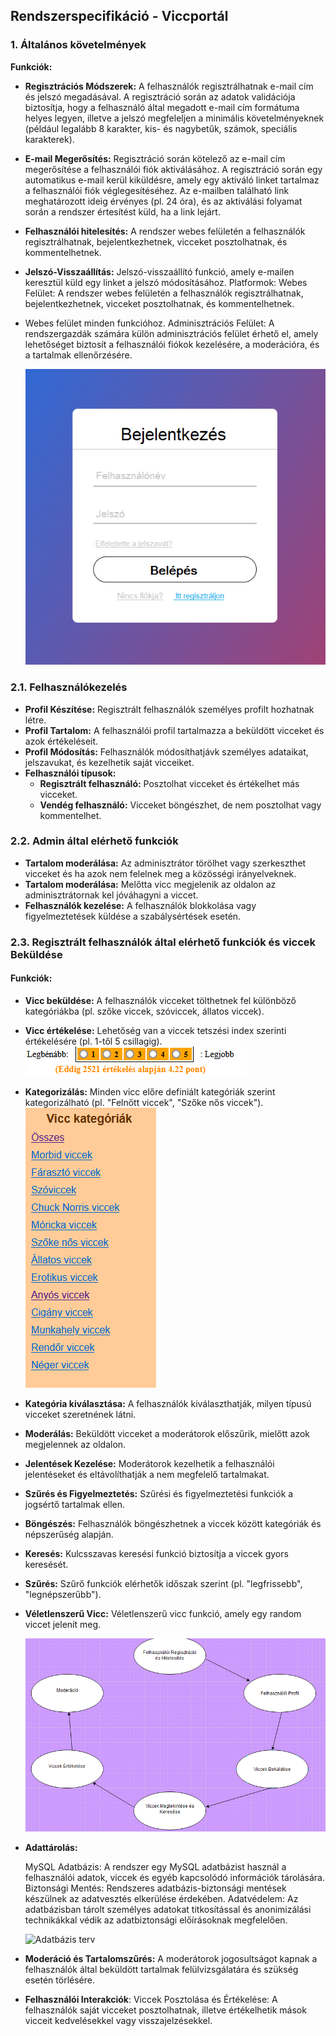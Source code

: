 ## Rendszerspecifikáció - Viccportál

### 1. **Általános követelmények**

**Funkciók:**

- **Regisztrációs Módszerek:** A felhasználók regisztrálhatnak e-mail cím és jelszó megadásával.
  A regisztráció során az adatok validációja biztosítja, hogy a felhasználó által megadott e-mail cím formátuma helyes legyen, illetve a jelszó megfeleljen a minimális követelményeknek (például legalább 8 karakter, kis- és nagybetűk, számok, speciális karakterek).

- **E-mail Megerősítés:** Regisztráció során kötelező az e-mail cím megerősítése a felhasználói fiók aktiválásához.
  A regisztráció során egy automatikus e-mail kerül kiküldésre, amely egy aktiváló linket tartalmaz a felhasználói fiók véglegesítéséhez.
  Az e-mailben található link meghatározott ideig érvényes (pl. 24 óra), és az aktiválási folyamat során a rendszer értesítést küld, ha a link lejárt.

- **Felhasználói hitelesítés:** A rendszer webes felületén a felhasználók regisztrálhatnak, bejelentkezhetnek, vicceket posztolhatnak, és kommentelhetnek.
- **Jelszó-Visszaállítás:** Jelszó-visszaállító funkció, amely e-mailen keresztül küld egy linket a jelszó módosításához.
Platformok:
Webes Felület: A rendszer webes felületén a felhasználók regisztrálhatnak, bejelentkezhetnek, vicceket posztolhatnak, és kommentelhetnek.
- Webes felület minden funkcióhoz.
  Adminisztrációs Felület: A rendszergazdák számára külön adminisztrációs felület érhető el, amely lehetőséget biztosít a felhasználói fiókok kezelésére, a moderációra, és a tartalmak ellenőrzésére.

  ![Beléptetési felület](Képek/Belépési_minta.png)

### 2.1. **Felhasználókezelés**

- **Profil Készítése:** Regisztrált felhasználók személyes profilt hozhatnak létre.
- **Profil Tartalom:** A felhasználói profil tartalmazza a beküldött vicceket és azok értékeléseit.
- **Profil Módosítás:** Felhasználók módosíthatjávk személyes adataikat, jelszavukat, és kezelhetik saját vicceiket.
- **Felhasználói típusok:**
  - **Regisztrált felhasználó:** Posztolhat vicceket és értékelhet más vicceket.
  - **Vendég felhasználó:** Vicceket böngészhet, de nem posztolhat vagy kommentelhet.

### 2.2. **Admin által elérhető funkciók**

- **Tartalom moderálása:** Az adminisztrátor törölhet vagy szerkeszthet vicceket és ha azok nem felelnek meg a közösségi irányelveknek.
- **Tartalom moderálása:** Melőtta vicc megjelenik az oldalon az adminisztrátornak kel jóváhagyni a viccet.
- **Felhasználók kezelése:** A felhasználók blokkolása vagy figyelmeztetések küldése a szabálysértések esetén.

### 2.3. **Regisztrált felhasználók által elérhető funkciók és viccek Beküldése**

#### Funkciók:

- **Vicc beküldése:** A felhasználók vicceket tölthetnek fel különböző kategóriákba (pl. szőke viccek, szóviccek, állatos viccek).
- **Vicc értékelése:** Lehetőség van a viccek tetszési index szerinti értékelésére (pl.     1-től 5 csillagig).
    ![Beléptetési felület](Képek/vicc_értékelés.png)
- **Kategorizálás:** Minden vicc előre definiált kategóriák szerint kategorizálható (pl. "Felnőtt viccek", "Szőke nős viccek").
    ![Beléptetési felület](Képek/Vicc_kategóriák.png)
- **Kategória kiválasztása:** A felhasználók kiválaszthatják, milyen típusú vicceket szeretnének látni.
- **Moderálás:** Beküldött vicceket a moderátorok előszűrik, mielőtt azok megjelennek az oldalon.
- **Jelentések Kezelése:** Moderátorok kezelhetik a felhasználói jelentéseket és eltávolíthatják a nem megfelelő tartalmakat.
- **Szűrés és Figyelmeztetés:** Szűrési és figyelmeztetési funkciók a jogsértő tartalmak ellen.
- **Böngészés:** Felhasználók böngészhetnek a viccek között kategóriák és népszerűség alapján.
- **Keresés:** Kulcsszavas keresési funkció biztosítja a viccek gyors keresését.
- **Szűrés:** Szűrő funkciók elérhetők időszak szerint (pl. "legfrissebb", "legnépszerűbb").
- **Véletlenszerű Vicc:** Véletlenszerű vicc funkció, amely egy random viccet jelenít meg.

    ![Beléptetési felület](Képek/Folyamatábra.png)

- **Adattárolás:**

    MySQL Adatbázis: A rendszer egy MySQL adatbázist használ a felhasználói adatok, viccek és egyéb kapcsolódó információk tárolására.
    Biztonsági Mentés: Rendszeres adatbázis-biztonsági mentések készülnek az adatvesztés elkerülése érdekében.
    Adatvédelem: Az adatbázisban tárolt személyes adatokat titkosítással és anonimizálási technikákkal védik az adatbiztonsági előírásoknak megfelelően.

  ![Adatbázis terv](Képek/Adatbkesz.png)

- **Moderáció és Tartalomszűrés:**
A moderátorok jogosultságot kapnak a felhasználók által beküldött tartalmak felülvizsgálatára és szükség esetén törlésére.

- **Felhasználói Interakciók**:
Viccek Posztolása és Értékelése: A felhasználók saját vicceket posztolhatnak, illetve értékelhetik mások vicceit kedvelésekkel vagy visszajelzésekkel.
